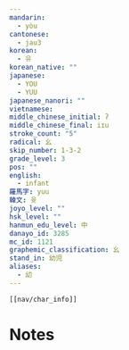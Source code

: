 ```yaml
---
mandarin:
  - yòu
cantonese:
  - jau3
korean:
  - 유
korean_native: ""
japanese:
  - YOU
  - YUU
japanese_nanori: ""
vietnamese:
middle_chinese_initial: ʔ
middle_chinese_final: iɪu
stroke_count: "5"
radical: 幺
skip_number: 1-3-2
grade_level: 3
pos: ""
english:
  - infant
羅馬字: yuu
韓文: 윳
joyo_level: ""
hsk_level: ""
hanmun_edu_level: 中
danayo_id: 3285
mc_id: 1121
graphemic_classification: 幺
stand_in: 幼児
aliases:
  - 㓜
---
```

```meta-bind-embed
[[nav/char_info]]
```

# Notes
